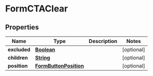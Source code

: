 

# FormCTAClear


## Properties

| Name | Type | Description | Notes |
|------------ | ------------- | ------------- | -------------|
|**excluded** | [**Boolean**](Boolean.md) |  |  [optional] |
|**children** | [**String**](String.md) |  |  [optional] |
|**position** | [**FormButtonPosition**](FormButtonPosition.md) |  |  [optional] |



